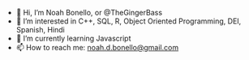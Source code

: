 - 👋 Hi, I’m Noah Bonello, or @TheGingerBass
- 👀 I’m interested in C++, SQL, R, Object Oriented Programming, DEI, Spanish, Hindi
- 🌱 I’m currently learning Javascript
- 📫 How to reach me: noah.d.bonello@gmail.com
